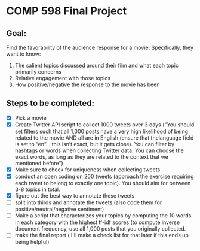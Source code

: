 # COMP 598 Final Project

## Goal:

Find the favorability of the audience response for a movie. Specifically, they want to know:

1. The salient topics discussed around their film and what each topic primarily concerns
2. Relative engagement with those topics
3. How positive/negative the response to the movie has been

## Steps to be completed:

- [x] Pick a movie
- [x] Create Twitter API script to collect 1000 tweets over 3 days ("You should set filters such that all 1,000 posts have a very high likelihood of being related to the movie AND all are in English (ensure that thelanguage field is set to “en”… this isn’t exact, but it gets close). You can filter by hashtags or words when collecting Twitter data. You can choose the exact words, as long as they are related to the context that we mentioned before")
- [x] Make sure to check for uniqueness when collecting tweets
- [x] conduct an open coding on 200 tweets (approach the exercise requiring each tweet to belong to exactly one topic). You should aim for between 3-8 topics in total.
- [x] figure out the best way to annotate these tweets
- [ ] split into thirds and annotate the tweets (also code them for positive/neutral/negative sentiment)
- [ ] Make a script that characterizes your topics by computing the 10 words in each category with the highest tf-idf scores (to compute inverse document frequency, use all 1,000 posts that you originally collected.
- [ ] make the final report ( I'll make a check list for that later if this ends up being helpful)

